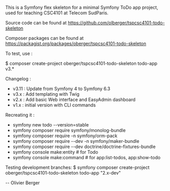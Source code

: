 This is a Symfony flex skeleton for a minimal Symfony ToDo app
project, used for teaching CSC4101 at Telecom SudParis.

Source code can be found at
https://github.com/olberger/tspcsc4101-todo-skeleton

Composer packages can be found at
https://packagist.org/packages/oberger/tspcsc4101-todo-skeleton

To test, use :

 $ composer create-project oberger/tspcsc4101-todo-skeleton todo-app v3.*

Changelog :
 - v3.11 : Update from Symfony 4 to Symfony 6.3
 - v3.x : Add templating with Twig
 - v2.x : Add basic Web interface and EasyAdmin dashboard
 - v1.x : initial version with CLI commands
 
Recreating it :
 - symfony new todo --version=stable
 - symfony composer require symfony/monolog-bundle
 - symfony composer require -n symfony/orm-pack
 - symfony composer require --dev -n symfony/maker-bundle
 - symfony composer require --dev doctrine/doctrine-fixtures-bundle
 - symfony console make:entity # for Todo
 - symfony console make:command # for app:list-todos, app:show-todo

Testing development branches:
 $ symfony composer create-project oberger/tspcsc4101-todo-skeleton todo-app "2.x-dev"

-- Olivier Berger
